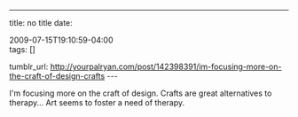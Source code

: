 ---
title: no title
date:

 2009-07-15T19:10:59-04:00  
tags:  []

tumblr_url:
http://yourpalryan.com/post/142398391/im-focusing-more-on-the-craft-of-design-crafts
\-\--

I'm focusing more on the craft of design. Crafts are great alternatives
to therapy... Art seems to foster a need of therapy.
